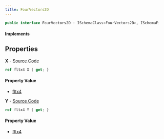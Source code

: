 ```yaml
---
title: FourVectors2D
---
```


```csharp
public interface FourVectors2D : ISchemaClass<FourVectors2D>, ISchemaField, ISchemaClass, INativeHandle
```

#### Implements

## Properties

**X** - [Source Code](https://github.com/swiftly-solution/swiftlys2/blob/main/managed/src/SwiftlyS2.Generated/Schemas/Interfaces/FourVectors2D.cs#L16)

```csharp
ref fltx4 X { get; }
```

#### Property Value

- [fltx4](/docs/api/shared/natives/fltx4)

**Y** - [Source Code](https://github.com/swiftly-solution/swiftlys2/blob/main/managed/src/SwiftlyS2.Generated/Schemas/Interfaces/FourVectors2D.cs#L18)

```csharp
ref fltx4 Y { get; }
```

#### Property Value

- [fltx4](/docs/api/shared/natives/fltx4)

